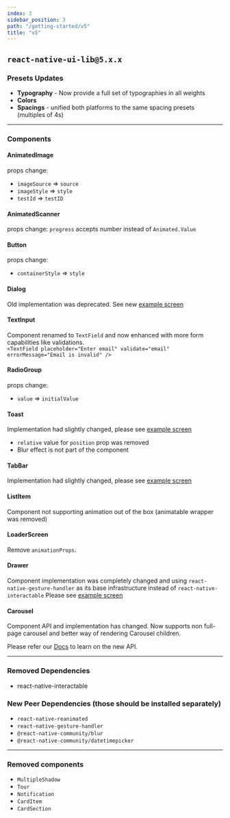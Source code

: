 ```yaml
---
index: 3
sidebar_position: 3
path: "/getting-started/v5"
title: "v5"
---
```

## `react-native-ui-lib@5.x.x`

### Presets Updates

- **Typography** - Now provide a full set of typographies in all weights 
- **Colors**
- **Spacings** - unified both platforms to the same spacing presets (multiples of 4s)

--- 

### Components

#### AnimatedImage
props change:
- `imageSource` => `source`
- `imageStyle` => `style`
- `testId` => `testID`

#### AnimatedScanner
props change:
`progress` accepts number instead of `Animated.Value`

#### Button
props change:
- `containerStyle` => `style`

#### Dialog
Old implementation was deprecated. See new [example screen](https://github.com/wix/react-native-ui-lib/blob/master/demo/src/screens/componentScreens/DialogScreen.js)

#### TextInput
Component renamed to `TextField` and now enhanced with more form capabilities like validations.  
`<TextField placeholder="Enter email" validate="email" errorMessage="Email is invalid" />`

#### RadioGroup
props change:
- `value` => `initialValue`

#### Toast
Implementation had slightly changed, please see [example screen](https://github.com/wix/react-native-ui-lib/blob/master/demo/src/screens/componentScreens/ToastsScreen.js)
- `relative` value for `position` prop was removed
- Blur effect is not part of the component 

#### TabBar
Implementation had slightly changed, please see [example screen](https://github.com/wix/react-native-ui-lib/blob/master/demo/src/screens/componentScreens/TabBarScreen.tsx)

#### ListItem
Component not supporting animation out of the box (animatable wrapper was removed)

#### LoaderScreen
Remove `animationProps`.

#### Drawer
Component implementation was completely changed and using `react-native-gesture-handler` as its base infrastructure instead of `react-native-interactable`
Please see [example screen](https://github.com/wix/react-native-ui-lib/blob/master/demo/src/screens/componentScreens/DrawerScreen.tsx)

#### Carousel
Component API and implementation has changed. 
Now supports non full-page carousel and better way of rendering Carousel children.

Please refer our [Docs](https://wix.github.io/react-native-ui-lib/) to learn on the new API.

--- 
### Removed Dependencies
- react-native-interactable

### New Peer Dependencies (those should be installed separately)
- `react-native-reanimated`
- `react-native-gesture-handler`
- `@react-native-community/blur`
- `@react-native-community/datetimepicker`

---

### Removed components

- `MultipleShadow`
- `Tour`
- `Notification`
- `CardItem`
- `CardSection`